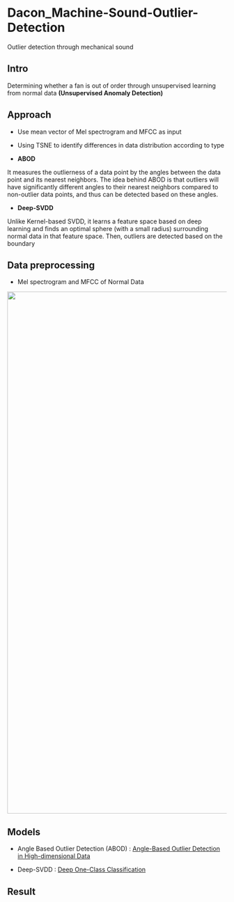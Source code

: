 # Dacon_Machine-Sound-Outlier-Detection
Outlier detection through mechanical sound

## Intro
Determining whether a fan is out of order through unsupervised learning from normal data __(Unsupervised Anomaly Detection)__

## Approach

- Use mean vector of Mel spectrogram and MFCC as input

- Using TSNE to identify differences in data distribution according to type

- __ABOD__

It measures the outlierness of a data point by the angles between the data point and its nearest neighbors. The idea behind ABOD is that outliers will have significantly different angles to their nearest neighbors compared to non-outlier data points, and thus can be detected based on these angles. 

- __Deep-SVDD__

Unlike Kernel-based SVDD, it learns a feature space based on deep learning and finds an optimal sphere (with a small radius) surrounding normal data in that feature space. Then, outliers are detected based on the boundary

## Data preprocessing

- Mel spectrogram and MFCC of Normal Data

<p align="center"><img width="1200" alt="image" src=https://user-images.githubusercontent.com/76990589/216074210-a5bc6e18-d6d2-4e6e-888e-f67d3ab2b21a.png>


## Models

- Angle Based Outlier Detection (ABOD) : [Angle-Based Outlier Detection in High-dimensional Data](https://www.dbs.ifi.lmu.de/~zimek/publications/KDD2008/KDD08-ABOD.pdf)

- Deep-SVDD : [Deep One-Class Classification](http://proceedings.mlr.press/v80/ruff18a/ruff18a.pdf)

## Result

